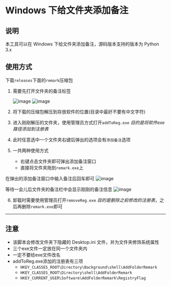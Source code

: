 # Windows 下给文件夹添加备注

## 说明

本工具可以在 Windows 下给文件夹添加备注，源码版本支持的版本为 Python 3.x

## 使用方式
下载`releases`下面的`remark`压缩包
1. 需要先打开文件夹的备注标签
   
   ![image](https://github.com/ChunkHsu/windows-folder-remark/assets/92206375/f3d7308e-0713-441d-a514-209dc34a5936)
   ![image](https://github.com/ChunkHsu/windows-folder-remark/assets/92206375/10f718ee-f7cb-4832-b1b7-d07a159c122d)
2. 将下载的压缩包解压到存放软件的位置(目录中最好不要有中文字符)
3. 进入刚刚解压的文件夹，使用管理员方式打开`addToReg.exe` *目的是将软件exe路径添加到注册表*
4. 此时任意选中一个文件夹右键后弹出的选项会有`添加备注`选项
5. 一共两种使用方式
   - 右键点击文件夹即可弹出添加备注窗口
   - 直接将文件夹拖到`remark.exe`上
  
在弹出的添加备注窗口中输入备注后回车即可
   ![image](https://github.com/ChunkHsu/windows-folder-remark/assets/92206375/df8c0167-e63a-47c4-bf35-0c8f3d4757fa) 
   
等待一会儿后文件夹的备注栏中会显示刚刚的备注信息
   ![image](https://github.com/ChunkHsu/windows-folder-remark/assets/92206375/47ab90e2-7179-4d3d-af9f-7861d4048329)

6. 卸载时需要使用管理员打开`removeReg.exe` *目的是删除之前修改的注册表*，之后再删除`remark.exe`即可

---

## 注意
- 该脚本会修改文件夹下隐藏的 Desktop.ini 文件，并为文件夹修饰系统属性
- 三个exe文件一定放在同一个文件夹内
- 一定不要给exe文件改名
- addToReg.exe添加的注册表有三项
  - `HKEY_CLASSES_ROOT\Directory\Background\shell\AddFolderRemark`    
  - `HKEY_CLASSES_ROOT\Directory\shell\AddFolderRemark`
  - `HKEY_CURRENT_USER\Software\AddFolderRemark\RegistryFlag`
